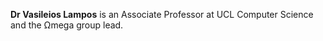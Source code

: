 <strong>Dr Vasileios Lampos</strong> is an Associate Professor at UCL Computer Science and the Ωmega group lead.
